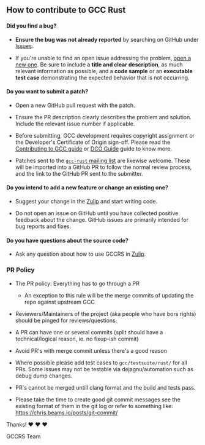 ## How to contribute to GCC Rust

#### **Did you find a bug?**

* **Ensure the bug was not already reported** by searching on GitHub under [Issues](https://github.com/Rust-GCC/gccrs/issues).

* If you're unable to find an open issue addressing the problem, [open a new one](https://github.com/Rust-GCC/gccrs/issues/new). Be sure to include a **title and clear description**, as much relevant information as possible, and a **code sample** or an **executable test case** demonstrating the expected behavior that is not occurring.

#### **Do you want to submit a patch?**

* Open a new GitHub pull request with the patch.

* Ensure the PR description clearly describes the problem and solution. Include the relevant issue number if applicable.

* Before submitting, GCC development requires copyright assignment or the Developer's Certificate of Origin sign-off. Please read the [Contributing to GCC guide](https://gcc.gnu.org/contribute.html) or [DCO Guide](https://gcc.gnu.org/dco.html) guide to know more.

* Patches sent to the [`gcc-rust` mailing list](https://gcc.gnu.org/mailman/listinfo/gcc-rust) are likewise welcome.
These will be imported into a GitHub PR to follow the normal review process, and the link to the GitHub PR sent to the submitter.

#### **Do you intend to add a new feature or change an existing one?**

* Suggest your change in the [Zulip](https://gcc-rust.zulipchat.com/) and start writing code.

* Do not open an issue on GitHub until you have collected positive feedback about the change. GitHub issues are primarily intended for bug reports and fixes.

#### **Do you have questions about the source code?**

* Ask any question about how to use GCCRS in [Zulip](https://gcc-rust.zulipchat.com/).

### **PR Policy**

* The PR policy: Everything has to go through a PR
  - An exception to this rule will be the merge commits of updating the repo against upstream GCC

* Reviewers/Maintainers of the project (aka people who have bors rights) should be pinged for reviews/questions.

* A PR can have one or several commits (split should have a technical/logical reason, ie. no fixup-ish commit)

* Avoid PR's with merge commit unless there's a good reason

* Where possible please add test cases to `gcc/testsuite/rust/` for all PRs. Some issues may not be testable via dejagnu/automation such as debug dump changes.

* PR's cannot be merged untill clang format and the build and tests pass.

* Please take the time to create good git commit messages see the existing format of them in the git log or refer to something like: https://chris.beams.io/posts/git-commit/

Thanks! :heart: :heart: :heart:

GCCRS Team
